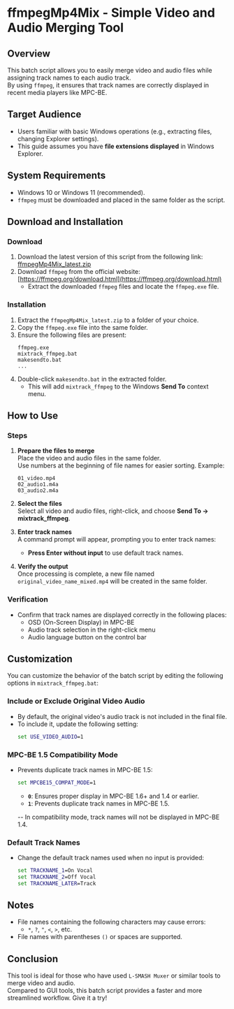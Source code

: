 
# ffmpegMp4Mix - Simple Video and Audio Merging Tool

## Overview
This batch script allows you to easily merge video and audio files while assigning track names to each audio track.  
By using `ffmpeg`, it ensures that track names are correctly displayed in recent media players like MPC-BE.

## Target Audience
- Users familiar with basic Windows operations (e.g., extracting files, changing Explorer settings).
- This guide assumes you have **file extensions displayed** in Windows Explorer.

## System Requirements
- Windows 10 or Windows 11 (recommended).
- `ffmpeg` must be downloaded and placed in the same folder as the script.

## Download and Installation

### Download
1. Download the latest version of this script from the following link:  
   [ffmpegMp4Mix_latest.zip](https://www.pcgame-r18.jp/owncloud2/index.php/s/tZBdpGmn1BUmwpw/download)
2. Download `ffmpeg` from the official website:  
   [https://ffmpeg.org/download.html](https://ffmpeg.org/download.html)  
   - Extract the downloaded `ffmpeg` files and locate the `ffmpeg.exe` file.

### Installation
1. Extract the `ffmpegMp4Mix_latest.zip` to a folder of your choice.
2. Copy the `ffmpeg.exe` file into the same folder.
3. Ensure the following files are present:
   ```
   ffmpeg.exe
   mixtrack_ffmpeg.bat
   makesendto.bat
   ...
   ```
4. Double-click `makesendto.bat` in the extracted folder.
   - This will add `mixtrack_ffmpeg` to the Windows **Send To** context menu.

## How to Use

### Steps
1. **Prepare the files to merge**  
   Place the video and audio files in the same folder.  
   Use numbers at the beginning of file names for easier sorting. Example:  
   ```
   01_video.mp4
   02_audio1.m4a
   03_audio2.m4a
   ```

2. **Select the files**  
   Select all video and audio files, right-click, and choose **Send To → mixtrack_ffmpeg**.

3. **Enter track names**  
   A command prompt will appear, prompting you to enter track names:  
   - **Press Enter without input** to use default track names.

4. **Verify the output**  
   Once processing is complete, a new file named `original_video_name_mixed.mp4` will be created in the same folder.

### Verification
- Confirm that track names are displayed correctly in the following places:
  - OSD (On-Screen Display) in MPC-BE
  - Audio track selection in the right-click menu
  - Audio language button on the control bar

## Customization

You can customize the behavior of the batch script by editing the following options in `mixtrack_ffmpeg.bat`:

### Include or Exclude Original Video Audio
- By default, the original video's audio track is not included in the final file.
- To include it, update the following setting:
  ```bat
  set USE_VIDEO_AUDIO=1
  ```

### MPC-BE 1.5 Compatibility Mode
- Prevents duplicate track names in MPC-BE 1.5:
  ```bat
  set MPCBE15_COMPAT_MODE=1
  ```
  - **`0`**: Ensures proper display in MPC-BE 1.6+ and 1.4 or earlier.  
  - **`1`**: Prevents duplicate track names in MPC-BE 1.5.  
  
  -- In compatibility mode, track names will not be displayed in MPC-BE 1.4.  


### Default Track Names
- Change the default track names used when no input is provided:
  ```bat
  set TRACKNAME_1=On Vocal
  set TRACKNAME_2=Off Vocal
  set TRACKNAME_LATER=Track
  ```

## Notes
- File names containing the following characters may cause errors:
  - `*`, `?`, `"`, `<`, `>`, etc.
- File names with parentheses `()` or spaces are supported.

## Conclusion
This tool is ideal for those who have used `L-SMASH Muxer` or similar tools to merge video and audio.  
Compared to GUI tools, this batch script provides a faster and more streamlined workflow. Give it a try!

